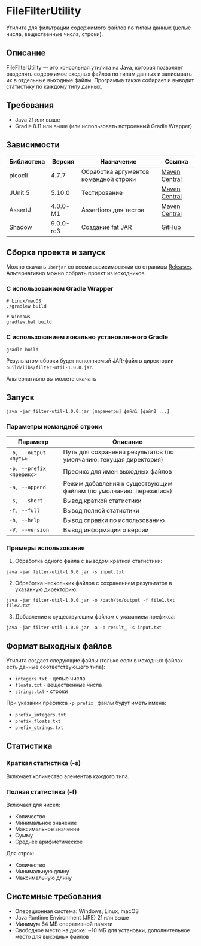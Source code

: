 # FileFilterUtility

Утилита для фильтрации содержимого файлов по типам данных (целые числа, вещественные числа, строки).

## Описание

FileFilterUtility — это консольная утилита на Java, которая позволяет разделять содержимое входных файлов по типам данных и записывать их в отдельные выходные файлы. Программа также собирает и выводит статистику по каждому типу данных.

## Требования

- Java 21 или выше
- Gradle 8.11 или выше (или использовать встроенный Gradle Wrapper)

## Зависимости

| Библиотека | Версия | Назначение | Ссылка |
|------------|--|------------|--------|
| picocli | 4.7.7 | Обработка аргументов командной строки | [Maven Central](https://mvnrepository.com/artifact/info.picocli/picocli/4.7.7) |
| JUnit 5 | 5.10.0 | Тестирование | [Maven Central](https://mvnrepository.com/artifact/org.junit.jupiter/junit-jupiter/5.10.0) |
| AssertJ | 4.0.0-M1 | Assertions для тестов | [Maven Central](https://mvnrepository.com/artifact/org.assertj/assertj-core/4.0.0-M1) |
| Shadow | 9.0.0-rc3 | Создание fat JAR | [GitHub](https://github.com/johnrengelman/shadow) |

## Сборка проекта и запуск 

Можно скачать ```uberjar``` со всеми зависимостями со страницы [Releases](https://github.com/DaryzDark/FilterFileUtility/releases).
Альтернативно можно собрать проект из исходников

### С использованием Gradle Wrapper

```shell script
# Linux/macOS
./gradlew build

# Windows
gradlew.bat build
```


### С использованием локально установленного Gradle

```shell script
gradle build
```


Результатом сборки будет исполняемый JAR-файл в директории `build/libs/filter-util-1.0.0.jar`.

Альтернативно вы можете скачать 

## Запуск

```shell script
java -jar filter-util-1.0.0.jar [параметры] файл1 [файл2 ...]
```


### Параметры командной строки

| Параметр | Описание |
|----------|----------|
| `-o, --output <путь>` | Путь для сохранения результатов (по умолчанию: текущая директория) |
| `-p, --prefix <префикс>` | Префикс для имен выходных файлов |
| `-a, --append` | Режим добавления к существующим файлам (по умолчанию: перезапись) |
| `-s, --short` | Вывод краткой статистики |
| `-f, --full` | Вывод полной статистики |
| `-h, --help` | Вывод справки по использованию |
| `-V, --version` | Вывод информации о версии |

### Примеры использования

1. Обработка одного файла с выводом краткой статистики:
```shell script
java -jar filter-util-1.0.0.jar -s input.txt
```


2. Обработка нескольких файлов с сохранением результатов в указанную директорию:
```shell script
java -jar filter-util-1.0.0.jar -o /path/to/output -f file1.txt file2.txt
```


3. Добавление к существующим файлам с указанием префикса:
```shell script
java -jar filter-util-1.0.0.jar -a -p result_ -s input.txt
```


## Формат выходных файлов

Утилита создает следующие файлы (только если в исходных файлах есть данные соответствующего типа):

- `integers.txt` - целые числа
- `floats.txt` - вещественные числа
- `strings.txt` - строки

При указании префикса `-p prefix_` файлы будут иметь имена:
- `prefix_integers.txt`
- `prefix_floats.txt`
- `prefix_strings.txt`

## Статистика

### Краткая статистика (-s)

Включает количество элементов каждого типа.

### Полная статистика (-f)

Включает для чисел:
- Количество
- Минимальное значение
- Максимальное значение
- Сумму
- Среднее арифметическое

Для строк:
- Количество
- Минимальную длину
- Максимальную длину



## Системные требования

- Операционная система: Windows, Linux, macOS
- Java Runtime Environment (JRE) 21 или выше
- Минимум 64 МБ оперативной памяти
- Свободное место на диске: ~10 МБ для установки, дополнительное место для выходных файлов